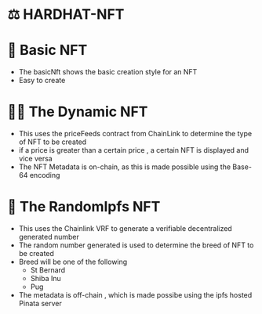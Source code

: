# ⚖ HARDHAT-NFT

   <div style="margin-top:30px"></div>


# 📛 Basic NFT
  - The basicNft shows the basic creation style for an NFT
  - Easy to create

<div style="margin-top:30px"></div>

# 🕵️‍♀️ The Dynamic NFT
   - This uses the priceFeeds contract from ChainLink to determine the type of NFT to be created
   - if a price is greater than a certain price , a certain NFT  is displayed and vice versa
   - The NFT Metadata is on-chain, as this is made possible using the Base-64 encoding

<div style="margin-top:30px"></div>

# 🔗 The RandomIpfs NFT
  - This uses the Chainlink VRF  to generate a verifiable decentralized generated number
  - The random number generated is used to determine the breed of NFT to be created
  - Breed will be one of the following
    -  St Bernard
    -  Shiba Inu
    -  Pug
  - The metadata is off-chain , which is made possibe using the ipfs hosted Pinata server

<div style="margin-top:30px"></div>

